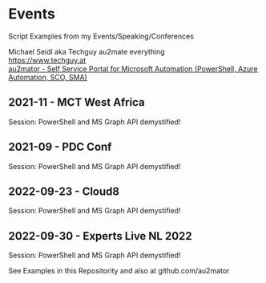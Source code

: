 # Events
Script Examples from my Events/Speaking/Conferences

Michael Seidl aka Techguy
au2mate everything
<br>
https://www.techguy.at
<br>
<a href="https://www.au2mator.com/?utm_source=github&utm_medium=social&utm_campaign=Techguy&utm_content=Events"> au2mator - Self Service Portal for Microsoft Automation (PowerShell, Azure Automation, SCO, SMA)</a>


## 2021-11 - MCT West Africa
Session: PowerShell and MS Graph API demystified!

## 2021-09 - PDC Conf
Session: PowerShell and MS Graph API demystified!

## 2022-09-23 - Cloud8
Session: PowerShell and MS Graph API demystified!

## 2022-09-30 - Experts Live NL 2022
Session: PowerShell and MS Graph API demystified!


See Examples in this Repositority and also at github.com/au2mator
